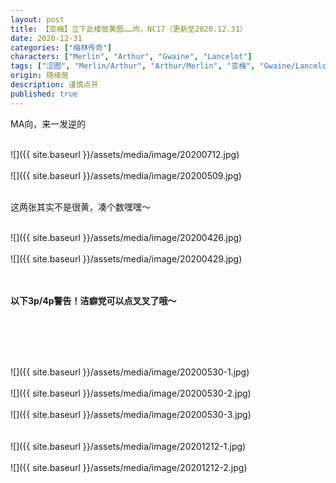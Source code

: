 ```yaml
---
layout: post
title: 【亚梅】立下此楼放黄图……肉，NC17（更新至2020.12.31）
date: 2020-12-31
categories: ["梅林传奇"]
characters: ["Merlin", "Arthur", "Gwaine", "Lancelot"]
tags: ["涩图", "Merlin/Arthur", "Arthur/Merlin", "亚梅", "Gwaine/Lancelot", "高兰", "限制级（R）", "成人级（NC-17）"]
origin: 随缘居
description: 谨慎点开
published: true
---
```


MA向，来一发逆的

<br>
![]({{ site.baseurl }}/assets/media/image/20200712.jpg)
<br>

<br>
![]({{ site.baseurl }}/assets/media/image/20200509.jpg)
<br><br>



这两张其实不是很黄，凑个数嘿嘿～

<br>
![]({{ site.baseurl }}/assets/media/image/20200426.jpg)
<br><br>
![]({{ site.baseurl }}/assets/media/image/20200429.jpg)
<br><br>

<br>

**以下3p/4p警告！洁癖党可以点叉叉了哦～**

<br><br><br>

<br>
![]({{ site.baseurl }}/assets/media/image/20200530-1.jpg)
<br><br>
![]({{ site.baseurl }}/assets/media/image/20200530-2.jpg)
<br><br>
![]({{ site.baseurl }}/assets/media/image/20200530-3.jpg)
<br><br>



<br>
![]({{ site.baseurl }}/assets/media/image/20201212-1.jpg)
<br><br>
![]({{ site.baseurl }}/assets/media/image/20201212-2.jpg)
<br><br>
